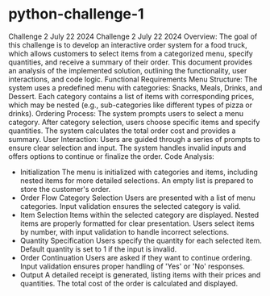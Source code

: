 # python-challenge-1
Challenge 2 July 22 2024
Challenge 2 July 22 2024
Overview:
The goal of this challenge is to develop an interactive order system for a food truck, which allows customers to select items from a categorized menu, specify quantities, and receive a summary of their order. This document provides an analysis of the implemented solution, outlining the functionality, user interactions, and code logic.
Functional Requirements
Menu Structure:
The system uses a predefined menu with categories: Snacks, Meals, Drinks, and Dessert.
Each category contains a list of items with corresponding prices, which may be nested (e.g., sub-categories like different types of pizza or drinks).
Ordering Process:
The system prompts users to select a menu category.
After category selection, users choose specific items and specify quantities.
The system calculates the total order cost and provides a summary.
User Interaction:
Users are guided through a series of prompts to ensure clear selection and input.
The system handles invalid inputs and offers options to continue or finalize the order.
Code Analysis:
- Initialization
The menu is initialized with categories and items, including nested items for more detailed selections.
An empty list is prepared to store the customer's order.
- Order Flow
Category Selection
Users are presented with a list of menu categories.
Input validation ensures the selected category is valid.
- Item Selection
Items within the selected category are displayed.
Nested items are properly formatted for clear presentation.
Users select items by number, with input validation to handle incorrect selections.
- Quantity Specification
Users specify the quantity for each selected item.
Default quantity is set to 1 if the input is invalid.
- Order Continuation
Users are asked if they want to continue ordering.
Input validation ensures proper handling of 'Yes' or 'No' responses.
- Output
A detailed receipt is generated, listing items with their prices and quantities.
The total cost of the order is calculated and displayed.
